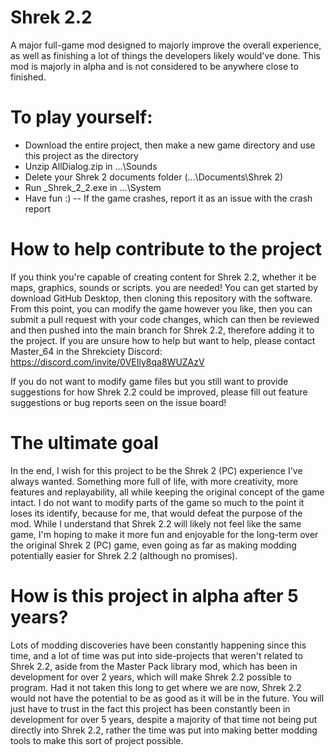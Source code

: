 # Shrek 2.2
A major full-game mod designed to majorly improve the overall experience, as well as finishing a lot of things the developers likely would've done.
This mod is majorly in alpha and is not considered to be anywhere close to finished.


# To play yourself:
- Download the entire project, then make a new game directory and use this project as the directory
- Unzip AllDialog.zip in ...\Sounds
- Delete your Shrek 2 documents folder (...\Documents\Shrek 2)
- Run _Shrek_2_2.exe in ...\System
- Have fun :) -- If the game crashes, report it as an issue with the crash report


# How to help contribute to the project
If you think you're capable of creating content for Shrek 2.2, whether it be maps, graphics, sounds or scripts. you are needed! You can get started by download GitHub Desktop, then cloning this repository with the software. From this point, you can modify the game however you like, then you can submit a pull request with your code changes, which can then be reviewed and then pushed into the main branch for Shrek 2.2, therefore adding it to the project. If you are unsure how to help but want to help, please contact Master_64 in the Shrekciety Discord: https://discord.com/invite/0VEIly8qa8WUZAzV

If you do not want to modify game files but you still want to provide suggestions for how Shrek 2.2 could be improved, please fill out feature suggestions or bug reports seen on the issue board!

# The ultimate goal
In the end, I wish for this project to be the Shrek 2 (PC) experience I've always wanted. Something more full of life, with more creativity, more features and replayability, all while keeping the original concept of the game intact. I do not want to modify parts of the game so much to the point it loses its identify, because for me, that would defeat the purpose of the mod. While I understand that Shrek 2.2 will likely not feel like the same game, I'm hoping to make it more fun and enjoyable for the long-term over the original Shrek 2 (PC) game, even going as far as making modding potentially easier for Shrek 2.2 (although no promises).

# How is this project in alpha after 5 years?
Lots of modding discoveries have been constantly happening since this time, and a lot of time was put into side-projects that weren't related to Shrek 2.2, aside from the Master Pack library mod, which has been in development for over 2 years, which will make Shrek 2.2 possible to program. Had it not taken this long to get where we are now, Shrek 2.2 would not have the potential to be as good as it will be in the future. You will just have to trust in the fact this project has been constantly been in development for over 5 years, despite a majority of that time not being put directly into Shrek 2.2, rather the time was put into making better modding tools to make this sort of project possible.
